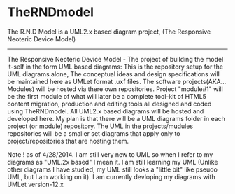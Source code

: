 TheRNDmodel
===========

The R.N.D Model is a UML2.x based diagram project, (The Responsive Neoteric Device Model)

-------
The Responsive Neoteric Device Model - The project of building the model it-self in the form UML based diagrams: 
This is the repository setup for the UML diagrams alone, The conceptual ideas and design specifications will be maintained here as UMLet format .uxf files. The software projects(AKA... Modules) will be hosted via there own repositories. Project "module#1" will be the first module of what will later be a complete tool-kit of HTML5 content migration, production and editing tools all designed and coded using TheRNDmodel. All UML2.x based diagrams will be hosted and developed here. My plan is that there will be a UML diagrams folder in each project (or module) repository. The UML in the projects/mudules repositories will be a smaller set diagrams that apply only to project/repositories that are hosting them. 

Note ! as of 4/28/2014. I am still very new to UML so when I refer to my diagrams as "UML.2x based" I mean it. I am still learning my UML (Unlike other diagrams I have studied, my UML still looks a "little bit" like pseudo UML, but I am working on it). I am currently devloping my diagrams with UMLet version-12.x
